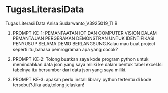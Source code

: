 # TugasLiterasiData
Tugas Literasi Data Anisa Sudarwanto_V3925019_TI B

1. PROMPT KE-1: PEMANFAATAN IOT DAN COMPUTER VISION DALAM PEMANTAUAN PERGERAKAN DEMONSTRAN UNTUK IDENTIFIKASI PENYUSUP SELAMA DEMO BERLANGSUNG.Kalau mau buat project seperti itu,bahasa pemrograman apa yang cocok?

2. PROMPT KE-2: Tolong buatkan saya kode program python untuk memindahkan data json yang saya miliki ke dalam bentuk tabel excel.Isi tabelnya itu bersumber dari data json yang saya miliki.

3. PROMPT KE-3: apakah perlu install library python tertentu di kode tersebut?Jika ada,tolong jelaskan!



